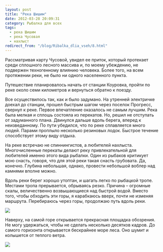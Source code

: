```yaml
---
layout: post
title: "Река Шишим"
date: 2012-03-28 20:09:31
category: Рыбалка для всех
tags:
  - река Шишим
  - река Чусовая
  - нахлыст
redirect_from: "/blog/Ribalka_dlia_vseh/8.html"
---
```

Рассматривая карту Чусовой, увидел ее приток, который протекает среди
сплошного лесного массива и, по моему убеждению, не подвержен
техногенному влиянию человека. Более того, на всем протяжении реки, не
было ни одного населенного пункта.

Путешествие планировалось начать от станции Коуровка, пройти по реке
около семи километров и вернуться обратно к поезду.

Все осуществилось так, как и было задумано. На утренней электричке
доехал до станции, прошел быстрым шагом через поселок Прогресс, свернул
к реке. Первое впечатление оказалось не самым лучшим. Река была мелкая и
сплошь состояла из перекатов. Но, решил не отступать от задуманного
плана. Двинулся дальше вдоль берега, вперед к неизведанному. По пути
убедился, что по реке сплавляется много людей. Парами проплыло несколько
резиновых лодок. Быстрое течение способствует этому виду отдыха.

На реке встречаю не спиннингистов, а любителей нахлыста. Многочисленные
перекаты делают реку привлекательной для любителей именно этого вида
рыбалки. Один из рыбаков критикует мою снасть, говоря, что для этой реки
такая снасть грубовата. Да, конечно. Глубина небольшая, однако, провести
небольшой воблер над камнями вполне можно.

Вдоль реки берег хорошо утоптан, и шагать легко по рыбацкой тропе.
Местами тропа прерывается, обрываясь резко. Причина – огромные скалы,
величественно возвышающиеся над быстрой водой. Вместо того, чтобы
обходить эти горы, я карабкаюсь вверх, почти не изменяя маршрута.
Перебираюсь через горы, продолжаю путь вдоль реки.

![](http://fishingguru.ru/uploads/images/00/00/01/2012/03/28/2c2f56.jpg)

Наверху, на самой горе открывается прекрасная площадка обозрения. Не
могу удержаться, чтобы не сделать несколько десятков кадров. До самого
горизонта открывается бескрайнее море леса. Оно шумит и колышется от
теплого ветра.

![](http://fishingguru.ru/uploads/images/00/00/01/2012/03/28/3980fe.jpg)
